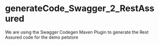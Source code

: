 # generateCode_Swagger_2_RestAssured
We are using the Swagger Codegen Maven Plugin to generate the Rest Assured code for the demo petstore
